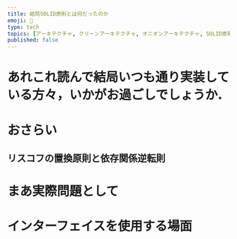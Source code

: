 ```yaml
---
title: 結局SOLID原則とは何だったのか
emoji: 🎇
type: tech
topics: [アーキテクチャ, クリーンアーキテクチャ, オニオンアーキテクチャ, SOLID原則]
published: false
---
```


# あれこれ読んで結局いつも通り実装している方々，いかがお過ごしでしょうか．

# おさらい
## リスコフの置換原則と依存関係逆転則

# まあ実際問題として

# インターフェイスを使用する場面
